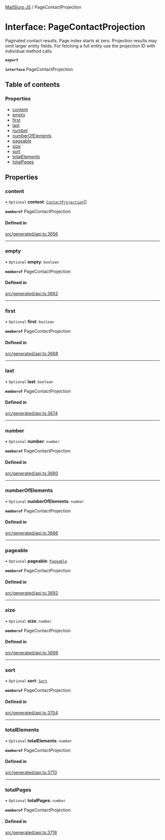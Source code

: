 [MailSlurp JS](../README.md) / PageContactProjection

# Interface: PageContactProjection

Paginated contact results. Page index starts at zero. Projection results may omit larger entity fields. For fetching a full entity use the projection ID with individual method calls.

**`export`**

**`interface`** PageContactProjection

## Table of contents

### Properties

- [content](PageContactProjection.md#content)
- [empty](PageContactProjection.md#empty)
- [first](PageContactProjection.md#first)
- [last](PageContactProjection.md#last)
- [number](PageContactProjection.md#number)
- [numberOfElements](PageContactProjection.md#numberofelements)
- [pageable](PageContactProjection.md#pageable)
- [size](PageContactProjection.md#size)
- [sort](PageContactProjection.md#sort)
- [totalElements](PageContactProjection.md#totalelements)
- [totalPages](PageContactProjection.md#totalpages)

## Properties

### content

• `Optional` **content**: [`ContactProjection`](ContactProjection.md)[]

**`memberof`** PageContactProjection

#### Defined in

[src/generated/api.ts:3656](https://github.com/mailslurp/mailslurp-client/blob/8c02983/src/generated/api.ts#L3656)

___

### empty

• `Optional` **empty**: `boolean`

**`memberof`** PageContactProjection

#### Defined in

[src/generated/api.ts:3662](https://github.com/mailslurp/mailslurp-client/blob/8c02983/src/generated/api.ts#L3662)

___

### first

• `Optional` **first**: `boolean`

**`memberof`** PageContactProjection

#### Defined in

[src/generated/api.ts:3668](https://github.com/mailslurp/mailslurp-client/blob/8c02983/src/generated/api.ts#L3668)

___

### last

• `Optional` **last**: `boolean`

**`memberof`** PageContactProjection

#### Defined in

[src/generated/api.ts:3674](https://github.com/mailslurp/mailslurp-client/blob/8c02983/src/generated/api.ts#L3674)

___

### number

• `Optional` **number**: `number`

**`memberof`** PageContactProjection

#### Defined in

[src/generated/api.ts:3680](https://github.com/mailslurp/mailslurp-client/blob/8c02983/src/generated/api.ts#L3680)

___

### numberOfElements

• `Optional` **numberOfElements**: `number`

**`memberof`** PageContactProjection

#### Defined in

[src/generated/api.ts:3686](https://github.com/mailslurp/mailslurp-client/blob/8c02983/src/generated/api.ts#L3686)

___

### pageable

• `Optional` **pageable**: [`Pageable`](Pageable.md)

**`memberof`** PageContactProjection

#### Defined in

[src/generated/api.ts:3692](https://github.com/mailslurp/mailslurp-client/blob/8c02983/src/generated/api.ts#L3692)

___

### size

• `Optional` **size**: `number`

**`memberof`** PageContactProjection

#### Defined in

[src/generated/api.ts:3698](https://github.com/mailslurp/mailslurp-client/blob/8c02983/src/generated/api.ts#L3698)

___

### sort

• `Optional` **sort**: [`Sort`](Sort.md)

**`memberof`** PageContactProjection

#### Defined in

[src/generated/api.ts:3704](https://github.com/mailslurp/mailslurp-client/blob/8c02983/src/generated/api.ts#L3704)

___

### totalElements

• `Optional` **totalElements**: `number`

**`memberof`** PageContactProjection

#### Defined in

[src/generated/api.ts:3710](https://github.com/mailslurp/mailslurp-client/blob/8c02983/src/generated/api.ts#L3710)

___

### totalPages

• `Optional` **totalPages**: `number`

**`memberof`** PageContactProjection

#### Defined in

[src/generated/api.ts:3716](https://github.com/mailslurp/mailslurp-client/blob/8c02983/src/generated/api.ts#L3716)
